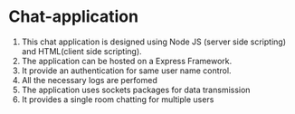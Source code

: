 # Chat-application
1. This chat application is designed using Node JS (server side scripting) and HTML(client side scripting).
2. The application can be hosted on a Express Framework.
3. It provide an authentication for same user name control. 
4. All the necessary logs are perfomed
5. The application uses sockets packages for data transmission
6. It provides a single room chatting for multiple users

